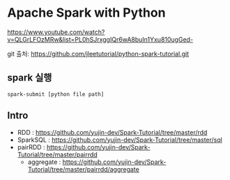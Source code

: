 # Apache Spark with Python
https://www.youtube.com/watch?v=QLGrLFOzMRw&list=PL0hSJrxggIQr6wA8buIn1Yxu810ugGed-

git 출처: https://github.com/jleetutorial/python-spark-tutorial.git

## spark 실행
``` spark-submit [python file path] ```

## Intro
- RDD : https://github.com/yujin-dev/Spark-Tutorial/tree/master/rdd
- SparkSQL : https://github.com/yujin-dev/Spark-Tutorial/tree/master/sql
- pairRDD : https://github.com/yujin-dev/Spark-Tutorial/tree/master/pairrdd
    - aggregate : https://github.com/yujin-dev/Spark-Tutorial/tree/master/pairrdd/aggregate
